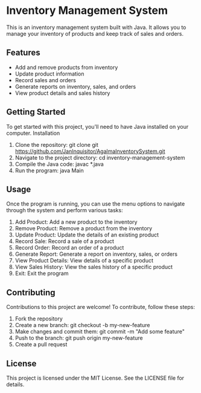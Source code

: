 # Inventory Management System

This is an inventory management system built with Java. It allows you to manage your inventory of products and keep track of sales and orders.

## Features

* Add and remove products from inventory
* Update product information
* Record sales and orders
* Generate reports on inventory, sales, and orders
* View product details and sales history

## Getting Started

To get started with this project, you'll need to have Java installed on your computer.
Installation

1. Clone the repository: git clone git https://github.com/JanInquisitor/AgalmaInventorySystem.git
2. Navigate to the project directory: cd inventory-management-system
3. Compile the Java code: javac *.java
4. Run the program: java Main

## Usage

Once the program is running, you can use the menu options to navigate through the system and perform various tasks:

1. Add Product: Add a new product to the inventory
2. Remove Product: Remove a product from the inventory
3. Update Product: Update the details of an existing product
4. Record Sale: Record a sale of a product
5. Record Order: Record an order of a product
6. Generate Report: Generate a report on inventory, sales, or orders
7. View Product Details: View details of a specific product
8. View Sales History: View the sales history of a specific product
9. Exit: Exit the program

## Contributing

Contributions to this project are welcome! To contribute, follow these steps:

1. Fork the repository
2. Create a new branch: git checkout -b my-new-feature
3. Make changes and commit them: git commit -m "Add some feature"
4. Push to the branch: git push origin my-new-feature
5. Create a pull request

## License

This project is licensed under the MIT License. See the LICENSE file for details.